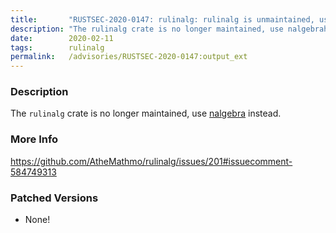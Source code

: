 ```yaml
---
title:       "RUSTSEC-2020-0147: rulinalg: rulinalg is unmaintained, use nalgebra instead"
description: "The rulinalg crate is no longer maintained, use nalgebrahttpscrates.iocratesnalgebra instead."
date:        2020-02-11
tags:        rulinalg
permalink:   /advisories/RUSTSEC-2020-0147:output_ext
---
```


### Description

The `rulinalg` crate is no longer maintained, use [nalgebra](https://crates.io/crates/nalgebra)
instead.

### More Info

<https://github.com/AtheMathmo/rulinalg/issues/201#issuecomment-584749313>

### Patched Versions

- None!

